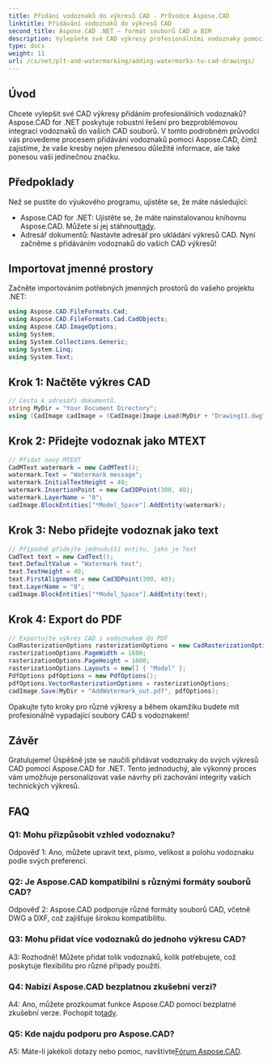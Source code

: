 ```yaml
---
title: Přidání vodoznaků do výkresů CAD - Průvodce Aspose.CAD
linktitle: Přidávání vodoznaků do výkresů CAD
second_title: Aspose.CAD .NET – formát souborů CAD a BIM
description: Vylepšete své CAD výkresy profesionálními vodoznaky pomocí Aspose.CAD for .NET. Postupujte podle našeho podrobného průvodce pro personalizované a poutavé návrhy.
type: docs
weight: 11
url: /cs/net/plt-and-watermarking/adding-watermarks-to-cad-drawings/
---
```

## Úvod

Chcete vylepšit své CAD výkresy přidáním profesionálních vodoznaků? Aspose.CAD for .NET poskytuje robustní řešení pro bezproblémovou integraci vodoznaků do vašich CAD souborů. V tomto podrobném průvodci vás provedeme procesem přidávání vodoznaků pomocí Aspose.CAD, čímž zajistíme, že vaše kresby nejen přenesou důležité informace, ale také ponesou vaši jedinečnou značku.

## Předpoklady

Než se pustíte do výukového programu, ujistěte se, že máte následující:
-  Aspose.CAD for .NET: Ujistěte se, že máte nainstalovanou knihovnu Aspose.CAD. Můžete si jej stáhnout[tady](https://releases.aspose.com/cad/net/).
- Adresář dokumentů: Nastavte adresář pro ukládání výkresů CAD.
Nyní začněme s přidáváním vodoznaků do vašich CAD výkresů!

## Importovat jmenné prostory

Začněte importováním potřebných jmenných prostorů do vašeho projektu .NET:

```csharp
using Aspose.CAD.FileFormats.Cad;
using Aspose.CAD.FileFormats.Cad.CadObjects;
using Aspose.CAD.ImageOptions;
using System;
using System.Collections.Generic;
using System.Linq;
using System.Text;
```

## Krok 1: Načtěte výkres CAD

```csharp
// Cesta k adresáři dokumentů.
string MyDir = "Your Document Directory";
using (CadImage cadImage = (CadImage)Image.Load(MyDir + "Drawing11.dwg")) {
```

## Krok 2: Přidejte vodoznak jako MTEXT

```csharp
// Přidat nový MTEXT
CadMText watermark = new CadMText();
watermark.Text = "Watermark message";
watermark.InitialTextHeight = 40;
watermark.InsertionPoint = new Cad3DPoint(300, 40);
watermark.LayerName = "0";
cadImage.BlockEntities["*Model_Space"].AddEntity(watermark);
```

## Krok 3: Nebo přidejte vodoznak jako text

```csharp
// Případně přidejte jednodušší entitu, jako je Text
CadText text = new CadText();
text.DefaultValue = "Watermark text";
text.TextHeight = 40;
text.FirstAlignment = new Cad3DPoint(300, 40);
text.LayerName = "0";
cadImage.BlockEntities["*Model_Space"].AddEntity(text);
```

## Krok 4: Export do PDF

```csharp
// Exportujte výkres CAD s vodoznakem do PDF
CadRasterizationOptions rasterizationOptions = new CadRasterizationOptions();
rasterizationOptions.PageWidth = 1600;
rasterizationOptions.PageHeight = 1600;
rasterizationOptions.Layouts = new[] { "Model" };
PdfOptions pdfOptions = new PdfOptions();
pdfOptions.VectorRasterizationOptions = rasterizationOptions;
cadImage.Save(MyDir + "AddWatermark_out.pdf", pdfOptions);
```

Opakujte tyto kroky pro různé výkresy a během okamžiku budete mít profesionálně vypadající soubory CAD s vodoznakem!

## Závěr

Gratulujeme! Úspěšně jste se naučili přidávat vodoznaky do svých výkresů CAD pomocí Aspose.CAD for .NET. Tento jednoduchý, ale výkonný proces vám umožňuje personalizovat vaše návrhy při zachování integrity vašich technických výkresů.

## FAQ

### Q1: Mohu přizpůsobit vzhled vodoznaku?

Odpověď 1: Ano, můžete upravit text, písmo, velikost a polohu vodoznaku podle svých preferencí.

### Q2: Je Aspose.CAD kompatibilní s různými formáty souborů CAD?

Odpověď 2: Aspose.CAD podporuje různé formáty souborů CAD, včetně DWG a DXF, což zajišťuje širokou kompatibilitu.

### Q3: Mohu přidat více vodoznaků do jednoho výkresu CAD?

A3: Rozhodně! Můžete přidat tolik vodoznaků, kolik potřebujete, což poskytuje flexibilitu pro různé případy použití.

### Q4: Nabízí Aspose.CAD bezplatnou zkušební verzi?

A4: Ano, můžete prozkoumat funkce Aspose.CAD pomocí bezplatné zkušební verze. Pochopit to[tady](https://releases.aspose.com/).

### Q5: Kde najdu podporu pro Aspose.CAD?

 A5: Máte-li jakékoli dotazy nebo pomoc, navštivte[Fórum Aspose.CAD](https://forum.aspose.com/c/cad/19).